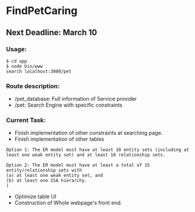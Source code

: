 # FindPetCaring

## Next Deadline: March 10

### Usage:
```shell
$ cd app
$ node bin/www
search localhost:3000/pet
```

### Route description:
- /pet_database: Full information of Service provider
- /pet: Search Engine with specific constraints

### Current Task:
- Finish implementation of other constraints at searching page.
- Finish implementation of other tables

```
Option 1: The ER model must have at least 10 entity sets (including at least one weak entity set) and at least 10 relationship sets.

Option 2: The ER model must have at least a total of 15 entity/relationship sets with
(a) at least one weak entity set, and
(b) at least one ISA hierarchy.
)
```

- Optimize table UI
- Construction of Whole webpage's front end.